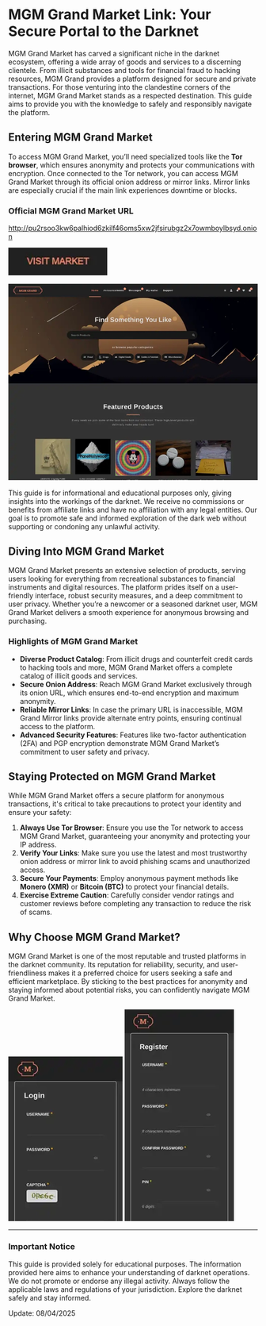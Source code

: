 # MGM Grand Market Link: Your Secure Portal to the Darknet

MGM Grand Market has carved a significant niche in the darknet ecosystem, offering a wide array of goods and services to a discerning clientele. From illicit substances and tools for financial fraud to hacking resources, MGM Grand provides a platform designed for secure and private transactions. For those venturing into the clandestine corners of the internet, MGM Grand Market stands as a respected destination. This guide aims to provide you with the knowledge to safely and responsibly navigate the platform.

## Entering MGM Grand Market

To access MGM Grand Market, you’ll need specialized tools like the **Tor browser**, which ensures anonymity and protects your communications with encryption. Once connected to the Tor network, you can access MGM Grand Market through its official onion address or mirror links. Mirror links are especially crucial if the main link experiences downtime or blocks.

### Official MGM Grand Market URL

http://pu2rsoo3kw6palhiod6zkilf46oms5xw2jfsirubgz2x7owmboylbsyd.onion

[<img src="/data/shadow.webp" width="200">](http://pu2rsoo3kw6palhiod6zkilf46oms5xw2jfsirubgz2x7owmboylbsyd.onion)

<a href="http://pu2rsoo3kw6palhiod6zkilf46oms5xw2jfsirubgz2x7owmboylbsyd.onion"><img src="/data/read.webp" alt="MGM - Grand Market Preview" style="max-width: 100%;"></a>

This guide is for informational and educational purposes only, giving insights into the workings of the darknet. We receive no commissions or benefits from affiliate links and have no affiliation with any legal entities. Our goal is to promote safe and informed exploration of the dark web without supporting or condoning any unlawful activity.

## Diving Into MGM Grand Market

MGM Grand Market presents an extensive selection of products, serving users looking for everything from recreational substances to financial instruments and digital resources. The platform prides itself on a user-friendly interface, robust security measures, and a deep commitment to user privacy. Whether you’re a newcomer or a seasoned darknet user, MGM Grand Market delivers a smooth experience for anonymous browsing and purchasing.

### Highlights of MGM Grand Market

-   **Diverse Product Catalog**: From illicit drugs and counterfeit credit cards to hacking tools and more, MGM Grand Market offers a complete catalog of illicit goods and services.
-   **Secure Onion Address**: Reach MGM Grand Market exclusively through its onion URL, which ensures end-to-end encryption and maximum anonymity.
-   **Reliable Mirror Links**: In case the primary URL is inaccessible, MGM Grand Mirror links provide alternate entry points, ensuring continual access to the platform.
-   **Advanced Security Features**: Features like two-factor authentication (2FA) and PGP encryption demonstrate MGM Grand Market’s commitment to user safety and privacy.

## Staying Protected on MGM Grand Market

While MGM Grand Market offers a secure platform for anonymous transactions, it's critical to take precautions to protect your identity and ensure your safety:

1.  **Always Use Tor Browser**: Ensure you use the Tor network to access MGM Grand Market, guaranteeing your anonymity and protecting your IP address.
2.  **Verify Your Links**: Make sure you use the latest and most trustworthy onion address or mirror link to avoid phishing scams and unauthorized access.
3.  **Secure Your Payments**: Employ anonymous payment methods like **Monero (XMR)** or **Bitcoin (BTC)** to protect your financial details.
4.  **Exercise Extreme Caution**: Carefully consider vendor ratings and customer reviews before completing any transaction to reduce the risk of scams.

## Why Choose MGM Grand Market?

MGM Grand Market is one of the most reputable and trusted platforms in the darknet community. Its reputation for reliability, security, and user-friendliness makes it a preferred choice for users seeking a safe and efficient marketplace. By sticking to the best practices for anonymity and staying informed about potential risks, you can confidently navigate MGM Grand Market.

<a href="http://pu2rsoo3kw6palhiod6zkilf46oms5xw2jfsirubgz2x7owmboylbsyd.onion"><img src="/data/gamma.webp" alt="MGM - Grand Market Login" style="max-width: 100%;"></a>
<a href="http://pu2rsoo3kw6palhiod6zkilf46oms5xw2jfsirubgz2x7owmboylbsyd.onion"><img src="/data/big.webp" alt="MGM - Grand Market Register" style="max-width: 100%;"></a>

---

### Important Notice

This guide is provided solely for educational purposes. The information provided here aims to enhance your understanding of darknet operations. We do not promote or endorse any illegal activity. Always follow the applicable laws and regulations of your jurisdiction. Explore the darknet safely and stay informed.





























Update:  08/04/2025